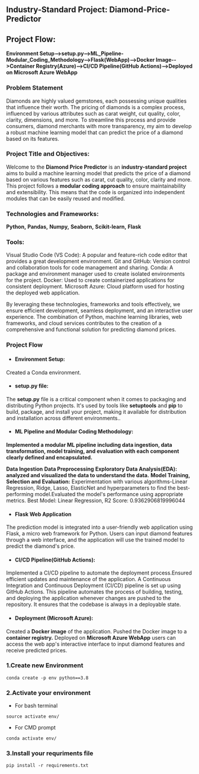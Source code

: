 ## Industry-Standard Project: Diamond-Price-Predictor 

## Project Flow:
**Environment Setup-->setup.py-->ML_Pipeline-Modular_Coding_Methodology-->Flask(WebApp)-->Docker Image-->Container Registry(Azure)-->CI/CD Pipeline(GitHub Actions)-->Deployed on Microsoft Azure WebApp**


### Problem Statement

Diamonds are highly valued gemstones, each possessing unique qualities that influence their worth. The pricing of diamonds is a complex process, influenced by various attributes such as carat weight, cut quality, color, clarity, dimensions, and more.
To streamline this process and provide consumers, diamond merchants with more transparency, my aim to develop a robust machine learning model that can predict the price of a diamond based on its features.

### Project Title and Objectives:

Welcome to the **Diamond Price Predictor** is an **industry-standard project** aims to build a machine learning model that predicts the price of a diamond based on various features such as carat, cut quality, color, clarity and more. This project follows a **modular coding approach** to ensure maintainability and extensibility. This means that the code is organized into independent modules that can be easily reused and modified.

### Technologies and Frameworks:
**Python,** **Pandas,** **Numpy,** **Seaborn,**  **Scikit-learn,** **Flask**
### Tools:
Visual Studio Code (VS Code): A popular and feature-rich code editor that provides a great development environment.
Git and GitHub: Version control and collaboration tools for code management and sharing.
Conda: A package and environment manager used to create isolated environments for the project.
Docker: Used to create containerized applications for consistent deployment.
Microsoft Azure: Cloud platform used for hosting the deployed web application.

By leveraging these technologies, frameworks and tools effectively, we ensure efficient development, seamless deployment, and an interactive user experience. The combination of Python, machine learning libraries, web frameworks, and cloud services contributes to the creation of a comprehensive and functional solution for predicting diamond prices.

### Project Flow

* #### Environment Setup:
Created a Conda environment.
* #### setup.py file:
The **setup.py** file is a critical component when it comes to packaging and distributing Python projects. It's used by tools like **setuptools** and **pip** to build, package, and install your project, making it available for distribution and installation across different environments..

* #### ML Pipeline and Modular Coding Methodology:
**Implemented a modular ML pipeline including data ingestion, data transformation, model training, and evaluation with each component clearly defined and encapsulated.**

**Data Ingestion**
**Data Preprocessing**
**Exploratory Data Analysis(EDA): analyzed and visualized the data to understand the data.**
**Model Training, Selection and Evaluation:** Experimentation with various algorithms-Linear Regression, Ridge, Lasso, ElasticNet and hyperparameters to find the best-performing model.Evaluated the model's performance using appropriate metrics. Best Model: Linear Regression, R2 Score: 0.9362906819996044

* #### Flask Web Application
The prediction model is integrated into a user-friendly web application using Flask, a micro web framework for Python. Users can input diamond features through a web interface, and the application will use the trained model to predict the diamond's price.

* #### CI/CD Pipeline(GitHub Actions):
Implemented a CI/CD pipeline to automate the deployment process.Ensured efficient updates and maintenance of the application.
A Continuous Integration and Continuous Deployment (CI/CD) pipeline is set up using GitHub Actions. This pipeline automates the process of building, testing, and deploying the application whenever changes are pushed to the repository. It ensures that the codebase is always in a deployable state.

* #### Deployment (Microsoft Azure):
Created a **Docker image** of the application.
Pushed the Docker image to a **container registry.**
Deployed on **Microsoft Azure WebApp** users can access the web app's interactive interface to input diamond features and receive predicted prices.



### 1.Create new Environment
```
conda create -p env python==3.8
```

### 2.Activate your environment
- For bash terminal
```
source activate env/
```
- For CMD prompt
```
conda activate env/
```

### 3.Install your requriments file

```
pip install -r requirements.txt
```

